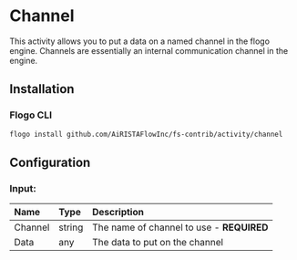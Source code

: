 <!-- 
title: Channel
weight: 4603
-->

# Channel
This activity allows you to put a data on a named channel in the flogo engine.  Channels are
essentially an internal communication channel in the engine.


## Installation

### Flogo CLI
```bash
flogo install github.com/AiRISTAFlowInc/fs-contrib/activity/channel
```

## Configuration

### Input:
| Name    | Type   | Description
|:---     | :---   | :---    
| Channel | string | The name of channel to use - **REQUIRED**
| Data    | any    | The data to put on the channel

